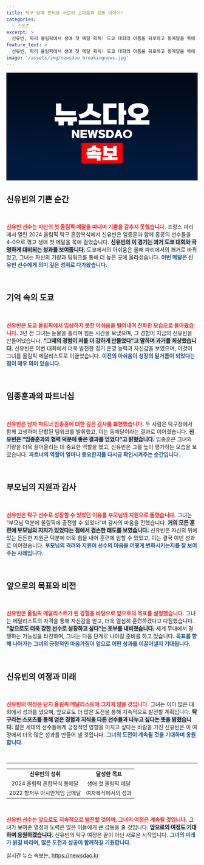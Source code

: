 ```yaml
---
title: 탁구 남매 인터뷰 서로의 고마움과 감동 이야기!
categories:
  - 스포츠
excerpt: >
  신유빈, 파리 올림픽에서 생애 첫 메달 획득! 도쿄 대회의 아픔을 뒤로하고 동메달을 목에 건 신유빈의 감동적인 순간과 성장 이야기. 과연 그가 밝혔던 기쁨의 진실은?
feature_text: >
  신유빈, 파리 올림픽에서 생애 첫 메달 획득! 도쿄 대회의 아픔을 뒤로하고 동메달을 목에 건 신유빈의 감동적인 순간과 성장 이야기. 과연 그가 밝혔던 기쁨의 진실은?
image: '/assets/img/newsdao_breakingnews.jpg'
---
```


<p><img src="/assets/img/newsdao_breakingnews.jpg" alt="firstkoreanews 속보" /></p>

<h2 data-ke-size="size26">신유빈의 기쁜 순간</h2>

<p data-ke-size="size16">&nbsp;</p>

<p><b><span style="color: #ee2323;">신유빈 선수는 자신의 첫 올림픽 메달을 따내며 기쁨을 감추지 못했습니다.</span></b> 프랑스 파리에서 열린 2024 올림픽 탁구 혼합복식에서 신유빈은 임종훈과 함께 홍콩의 선수들을 4-0으로 꺾고 생애 첫 메달을 목에 걸었습니다. <b><span style="background-color: #21538527;">신유빈의 이 경기는 과거 도쿄 대회와 극명하게 대비되는 성과를 보여줍니다.</span></b> 도쿄에서의 아쉬움은 올해 파리에서의 쾌거로 바뀌었고, 그녀는 자신의 기량과 팀워크를 통해 더 높은 곳에 올라섰습니다. <b><span style="color: #1a5490;">이번 메달은 신유빈 선수에게 의미 깊은 성취로 다가왔습니다.</span></b></p>

<p data-ke-size="size16">&nbsp;</p>

<h2 data-ke-size="size26">기억 속의 도쿄</h2>

<p data-ke-size="size16">&nbsp;</p>

<p><b><span style="color: #ee2323;">신유빈은 도쿄 올림픽에서 입상하지 못한 아쉬움을 털어내며 진화한 모습으로 돌아왔습니다.</span></b> 3년 전 그녀는 눈물을 흘리며 힘든 시간을 보냈으며, 그 경험이 지금의 신유빈을 만들어냈습니다. <b><span style="background-color: #21538527;">“그때의 경험이 저를 더 강하게 만들었다”고 말하며 과거를 회상했습니다.</span></b> 신유빈은 이번 대회에서 더욱 발전한 경기 운영 능력과 자신감을 보였으며, 이것이 그녀를 올림픽 메달리스트로 이끌었습니다. <b><span style="color: #1a5490;">이전의 아쉬움이 성장의 밑거름이 되었다는 점이 매우 의미 있습니다.</span></b></p>

<p data-ke-size="size16">&nbsp;</p>

<h2 data-ke-size="size26">임종훈과의 파트너십</h2>

<p data-ke-size="size16">&nbsp;</p>

<p><b><span style="color: #ee2323;">신유빈은 남자 파트너 임종훈에 대한 깊은 감사를 표현했습니다.</span></b> 두 사람은 탁구장에서 함께 고생하며 단합된 팀워크를 발휘했고, 이는 동메달이라는 결과로 이어졌습니다. <b><span style="background-color: #21538527;">신유빈은 “임종훈과의 협력 덕분에 좋은 결과를 얻었다”고 밝혔습니다.</span></b> 임종훈은 그녀의 기량을 더욱 끌어올리는 데 중요한 역할을 했고, 신유빈은 그를 높이 평가하는 모습을 보였습니다. <b><span style="color: #1a5490;">파트너의 역할이 얼마나 중요한지를 다시금 확인시켜주는 순간입니다.</span></b></p>

<p data-ke-size="size16">&nbsp;</p>

<h2 data-ke-size="size26">부모님의 지원과 감사</h2>

<p data-ke-size="size16">&nbsp;</p>

<p><b><span style="color: #ee2323;">신유빈은 탁구 선수로 성장할 수 있었던 이유를 부모님의 지원으로 돌렸습니다.</span></b> 그녀는 “부모님 덕분에 올림픽에 출전할 수 있었다”며 감사의 마음을 전했습니다. <b><span style="background-color: #21538527;">거의 모든 훈련에 부모님의 지지가 있었다는 점에서 겸손한 태도를 보였습니다.</span></b> 신유빈은 자신의 뒤에 있는 든든한 지원군 덕분에 더욱 힘을 내어 훈련에 임할 수 있었고, 이는 결국 이번 성과로 이어졌습니다. <b><span style="color: #1a5490;">부모님의 격려와 지원이 선수의 마음을 어떻게 변화시키는지를 잘 보여주는 사례입니다.</span></b></p>

<p data-ke-size="size16">&nbsp;</p>

<h2 data-ke-size="size26">앞으로의 목표와 비전</h2>

<p data-ke-size="size16">&nbsp;</p>

<p><b><span style="color: #ee2323;">신유빈은 올림픽 메달리스트가 된 경험을 바탕으로 앞으로의 목표를 설정했습니다.</span></b> 그녀는 메달리스트의 자격을 통해 자신감을 얻고, 더욱 열심히 훈련하겠다고 다짐했습니다. <b><span style="background-color: #21538527;">“앞으로도 더욱 강한 선수로 성장하고 싶다”는 포부를 내비쳤습니다.</span></b> 세계 무대에서 경쟁하는 가능성을 타진하며, 그녀는 다음 단계로 나아갈 준비를 하고 있습니다. <b><span style="color: #1a5490;">목표를 향해 나아가는 그녀의 긍정적인 마음가짐이 앞으로 어떤 성과를 이끌어낼지 기대됩니다.</span></b></p>

<p data-ke-size="size16">&nbsp;</p>

<h2 data-ke-size="size26">신유빈의 여정과 미래</h2>

<p data-ke-size="size16">&nbsp;</p>

<p><b><span style="color: #ee2323;">신유빈의 여정은 단지 올림픽 메달리스트에 그치지 않을 것입니다.</span></b> 그녀는 이미 많은 대회에서 성과를 냈으며, 앞으로도 더 많은 도전을 통해 지속적으로 발전할 계획입니다. <b><span style="background-color: #21538527;">탁구라는 스포츠를 통해 얻은 경험과 지식을 다른 선수들과 나누고 싶다는 뜻을 밝혔습니다.</span></b> 젊은 세대의 선수들에게 긍정적인 영향을 미치고 싶다는 바람을 가진 신유빈은 이 여정에서 더욱 많은 성과를 만들어 낼 것입니다. <b><span style="color: #1a5490;">그녀의 도전이 계속될 것을 기대하며 응원합니다.</span></b></p>

<p data-ke-size="size16">&nbsp;</p>

<hr />

<table>

<tr>

<td style="text-align: center; height: 17px;"><b>신유빈의 성취</b></td>

<td style="text-align: center; height: 17px;"><b>달성한 목표</b></td>

</tr>

<tr>

<td style="text-align: center; height: 17px;">2024 올림픽 혼합복식 동메달</td>

<td style="text-align: center; height: 17px;">생애 첫 올림픽 메달</td>

</tr>

<tr>

<td style="text-align: center; height: 17px;">2022 항저우 아시안게임 금메달</td>

<td style="text-align: center; height: 17px;">여자복식에서의 성과</td>

</tr>

</table>

<p data-ke-size="size16">&nbsp;</p>

<p><b><span style="color: #ee2323;">신유빈 선수는 앞으로도 지속적으로 발전할 것이며, 그녀의 여정은 계속될 것입니다.</span></b> 그녀가 보여준 열정과 노력은 많은 이들에게 큰 감동을 줄 것입니다. <b><span style="background-color: #21538527;">앞으로의 여정도 기대하며 응원하겠습니다.</span></b> 신유빈의 탁구 여정은 끝이 아닌 새로운 시작입니다. <b><span style="color: #1a5490;">그녀의 미래가 밝길 바라며, 많은 도전과 성공이 함께하길 기원합니다.</span></b></p>
실시간 뉴스 속보는, <a href="https://newsdao.kr" rel="dofollow">https://newsdao.kr</a>



